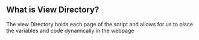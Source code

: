 ## What is View Directory?

The view Directory holds each page of the script and allows for us to place
the variables and code dynamically in the webpage
